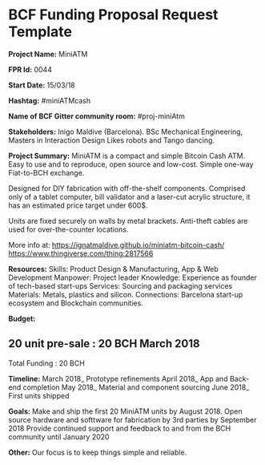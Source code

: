 
# BCF Funding Proposal Request Template

**Project Name:**
MiniATM

**FPR Id:**
0044

**Start Date:**
15/03/18

**Hashtag:**
#miniATMcash

**Name of BCF Gitter community room:**
#proj-miniAtm

**Stakeholders:**
Inigo Maldive (Barcelona).
BSc Mechanical Engineering, Masters in Interaction Design
Likes robots and Tango dancing. 


**Project Summary:**
MiniATM is a compact and simple Bitcoin Cash ATM.
Easy to use and to reproduce, open source and low-cost.
Simple one-way Fiat-to-BCH exchange. 

Designed for DIY fabrication with off-the-shelf components. 
Comprised only of a tablet computer, bill validator and a laser-cut
acrylic structure, it has an estimated price target under 600$.

Units are fixed securely on walls by metal brackets. 
Anti-theft cables are used for over-the-counter locations.

More info at:
https://ignatmaldive.github.io/miniatm-bitcoin-cash/
https://www.thingiverse.com/thing:2817566


**Resources:**
Skills: Product Design &amp; Manufacturing, App &amp; Web Development
Manpower: Project leader 
Knowledge: Experience as founder of tech-based start-ups
Services: Sourcing and packaging services
Materials: Metals, plastics and silicon.
Connections: Barcelona start-up ecosystem and Blockchain communities.


**Budget:**

20 unit pre-sale   :    20 BCH      March   2018
----------------------------------------------
Total Funding     :     20 BCH



**Timeline:**
March 2018_ Prototype refinements 
April 2018_ App and Back-end completion
May   2018_ Material and component sourcing
June  2018_ First units shipped

**Goals:**
Make and ship the first 20 MiniATM units by August 2018. 
Open source hardware and softtware for fabrication by 3rd parties by September 2018
Provide continued support and feedback to and from the BCH community until January 2020


**Other:**
Our focus is to keep things simple and reliable.  


